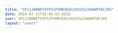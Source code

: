 ```yaml
---
title: "SP11JBNNKTXYP31PSMB3EEG2XGSVS23A6WPFBC1R5"
date: 2024-07-21T18:45:53.025Z
user: SP11JBNNKTXYP31PSMB3EEG2XGSVS23A6WPFBC1R5
layout: "users"
---
```

    